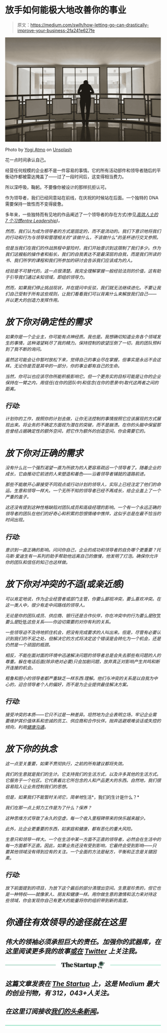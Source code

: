 # 放手如何能极大地改善你的事业

> 原文：<https://medium.com/swlh/how-letting-go-can-drastically-improve-your-business-2fa241e627fe>

![](img/2cf4d34c4752b9e5f12c0543f6dabd81.png)

Photo by [Yogi Atmo](https://unsplash.com/@yogiatmo?utm_source=medium&utm_medium=referral) on [Unsplash](https://unsplash.com?utm_source=medium&utm_medium=referral)

花一点时间承认自己。

经营任何规模的企业都不是一件容易的事情。它的所有活动部件和领导者随后的平衡动作都被雷达掩盖了——过了一段时间后，这变得相当费力。

所以深呼吸，鞠躬。不要像你被设计的那样抗拒认可。

作为领导者，我们已经同意站在前线，在庆祝的时候站在后面。一个独特的 DNA 需要保持一致性而不变得疲惫。

多年来，一些独特而有见地的作品阐述了一个领导者的存在方式(参见[](https://www.amazon.com/21-Irrefutable-Laws-Leadership-Anniversary/dp/0785288376)*[*高效人士的 7 个习惯*](https://www.amazon.com/Habits-Highly-Effective-People-Powerful/dp/1451639619/ref=sr_1_1?s=books&ie=UTF8&qid=1522530882&sr=1-1&keywords=7-habits+of+highly+effective+people)[*entre Leadership*](https://www.amazon.com/EntreLeadership-Practical-Business-Wisdom-Trenches/dp/1451617852/ref=sr_1_1?ie=UTF8&qid=1522530936&sr=8-1&keywords=entreleader))。*

*然而，我们认为成为领导者的方式是固定的，而不是流动的。我们下意识地将我们的行动和行为与领导和管理相关的“该做什么，不该做什么”的圣杯进行交叉参照。*

*但是当我们在我们的作战旅程中冒险时，我们开始意识到这限制了我们多少。作为我们这艘船的操作者和船长，我们的自我表达不是最深层的自我，而是我们所读的书、我们所学的课程和我们所参加的研讨会告诉我们应该成为的人。*

*经验是不可替代的，这一点很清楚。我完全理解掌握一般经验法则的价值，这有助于引导我们通过未知领域，即组织领导力。*

*然而，如果我们停止挑战现状，并在提问中反驳，我们就无法继续进化。不要让我们自己受制于所有这些规则，让我们看看我们可以背离什么来解放我们自己——并以更大的创造力发挥作用。*

# *放下你对确定性的需求*

*如果你是一个企业主，你可能有点神经质。我也是。我想确切知道业务各个领域发生的事情，这种渴望耗尽了我的精力。保持控制的欲望压倒了一切，我的团队预料到了我不断的询问。*

*虽然这可能会让你暂时放松下来，觉得自己的事业尽在掌握，但事实是永远不会这样。无论你是否是其中的一部分，你的事业都有自己的生命。*

*当然，你可以也应该尽你所能积极影响它。但一个更务实的目标可能是让你的企业保持在一臂之内，用信任(在你的团队中)和信念(在你的愿景中)取代这两者之间的距离。*

## *行动:*

*计划你的工作，按照你的计划去做，让你无法控制的事情按照它应该展现的方式展现出来。将业务的不确定方面视为潜在的突破，而不是崩溃。在你的头脑中保留那些曾经占据确定性的额外空间，把它作为额外的创造空间。你会需要它的。*

# *放下你对正确的需求*

*没有什么比一个强烈渴望一直为所欲为的人更容易疏远一个领导者了。随着企业的成长，它由推动它前进的人来塑造和着色——沿着领导者铺就的道路前进。*

*那些不能敞开心扉接受不同观点或行动计划的领导人，实际上已经注定了他们的命运。生意和领导一样大。一个无所不知的领导者已经不再成长，给企业盖上了一个严重的盖子。*

*这还没有提到这种性格缺陷对团队成员和高级经理的影响。一个有一个永远正确的领导者的团队在他们的好奇心和积累的怨恨情绪中憔悴，这似乎总是在最不恰当的时间出现。*

## *行动:*

*意识到一直正确的影响。问问你自己，企业的成功和领导者的自负哪个更重要？托马斯·爱迪生有一系列的助手帮助他远离自己的傲慢，他发明了灯泡。确保你允许你的团队和信任的知己也这样做。*

# *放下你对冲突的不适(或亲近感)*

*可以肯定地说，作为企业经营者或部门主管，你要么鄙视冲突，要么喜欢冲突。在这一类人中，很少有走中间路线的领导人。*

*无论是你的团队成员、供应商、银行还是合作伙伴，你在冲突中的行为要么是*欣赏*要么是*贬低*这些关系——你迫切需要的对你有利的关系。*

*一些领导迫不及待地抓住机会，把没有完成要求的人叫出来。但是，尽管有必要认识到我们的不足之处，但解决它的方式将决定这个错误是会转化为一个机会，还是仍然是一个顽固的瓶颈。*

*相反，不能在面对面的环境中迅速解决问题的领导者总是会失去那些有问题的人的尊重。躲在电话后面(除非绝对必要)只会加剧问题，放弃真正对影响产生共鸣和断开连接的机会。*

*粗鲁和胆小的领导者都严重缺乏一样东西:理解。他们与冲突的关系是以自我为中心的，迎合领导者个人的偏好，而不是为企业提供最佳解决方案。*

## *行动:*

*接受冲突的本质——它只不过是一种差异。坦然地为企业表明立场，牢记企业需要维护其价值体系和忠诚的员工、供应商和合作伙伴。抛弃逃避艰难谈话或失控的倾向，利用[健康沟通](https://www.udemy.com/neuro-linguistic-programming-nlp-master-practitioner-online-course/learn/v4/t/lecture/8440612?start=0)。*

# *放下你的执念*

*这一点至关重要，如果不贯彻执行，之前的所有建议都将失效。*

*我们的生意就是我们的生计。它支持我们的生活方式，以及许多其他的生活方式。它服务于一个社区。它代表着比它所包含的人和产品更大的东西。自然地，我们很容易陷入让业务控制我们的思想。*

*但是，如果我们不能暂时关闭它，简单地*生活*，我们的生计是什么？*

*我们在那一点上努力工作是为了什么？保养？*

*这种思维方式导致了永久的空虚，每一个收入里程碑带来的快乐越来越少。*

*此外，比企业更重要的东西，如家庭和健康，都有恶化的重大风险。*

*生意只和领导一样大。一个在生活中某一方面不正直的领导者，必然会在生活中的每一方面都不正直。因此，如果业务还没有受到影响，它最终会受到影响——只要其他领域没有得到应有的关注。一个全面的方法是秘方，平衡和正念是关键因素。*

## *行动:*

*放下前面提到的项目，为放下这个最后的部分清理出空间。生意是珍贵的，但它也是一种特权——就像家人、朋友和健康一样。用你做生意的激情和活力来对待这些领域，你会发现你自己有更大的能量将你的组织带到新的高度。*

# *你通往有效领导的途径就在这里*

## *伟大的领袖必须承担巨大的责任。加强你的武器库，在这里阅读更多我的故事[或在](/@DanielJWhalen) [Twitter](https://mobile.twitter.com/DanielJWhalen) 上关注我。*

*[![](img/308a8d84fb9b2fab43d66c117fcc4bb4.png)](https://medium.com/swlh)*

## *这篇文章发表在 [The Startup](https://medium.com/swlh) 上，这是 Medium 最大的创业刊物，有 312，043+人关注。*

## *在这里订阅接收[我们的头条新闻](http://growthsupply.com/the-startup-newsletter/)。*

*[![](img/b0164736ea17a63403e660de5dedf91a.png)](https://medium.com/swlh)*